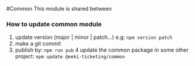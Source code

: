 #Common
This module is shared between 

### How to update common module
1. update version (major | minor | patch...) e.g: `npm version patch`
2. make a git commit
3. publish by: `npm run pub`
4 update the common package in some other project: `npm update @eeki-ticketing/common`

